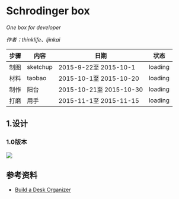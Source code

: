 # Schrodinger box 
_One box for developer_

_作者：thinklife、ljinkai_


| 步骤 | 内容 | 日期 | 状态 |
| ----- | ----- | ------ | ------ |
| 制图 | sketchup | 2015-9-22至 2015-10-1 | loading |
| 材料 | taobao | 2015-10-1至 2015-10-20 | loading |
| 制作 | 阳台 | 2015-10-21至 2015-10-30 | loading |
| 打磨 | 用手 | 2015-11-1至 2015-11-15 | loading |

## 1.设计

### 1.0版本
![](http://7u2qrr.com1.z0.glb.clouddn.com/github_sb1.0.png)


## 参考资料

* [Build a Desk Organizer](https://www.youtube.com/watch?v=mp4inHG_reg)


